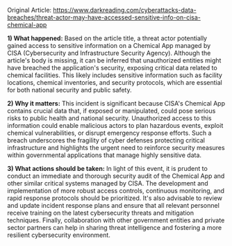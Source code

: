 Original Article: https://www.darkreading.com/cyberattacks-data-breaches/threat-actor-may-have-accessed-sensitive-info-on-cisa-chemical-app

**1) What happened:**
Based on the article title, a threat actor potentially gained access to sensitive information on a Chemical App managed by CISA (Cybersecurity and Infrastructure Security Agency). Although the article's body is missing, it can be inferred that unauthorized entities might have breached the application's security, exposing critical data related to chemical facilities. This likely includes sensitive information such as facility locations, chemical inventories, and security protocols, which are essential for both national security and public safety.

**2) Why it matters:**
This incident is significant because CISA's Chemical App contains crucial data that, if exposed or manipulated, could pose serious risks to public health and national security. Unauthorized access to this information could enable malicious actors to plan hazardous events, exploit chemical vulnerabilities, or disrupt emergency response efforts. Such a breach underscores the fragility of cyber defenses protecting critical infrastructure and highlights the urgent need to reinforce security measures within governmental applications that manage highly sensitive data.

**3) What actions should be taken:**
In light of this event, it is prudent to conduct an immediate and thorough security audit of the Chemical App and other similar critical systems managed by CISA. The development and implementation of more robust access controls, continuous monitoring, and rapid response protocols should be prioritized. It's also advisable to review and update incident response plans and ensure that all relevant personnel receive training on the latest cybersecurity threats and mitigation techniques. Finally, collaboration with other government entities and private sector partners can help in sharing threat intelligence and fostering a more resilient cybersecurity environment.